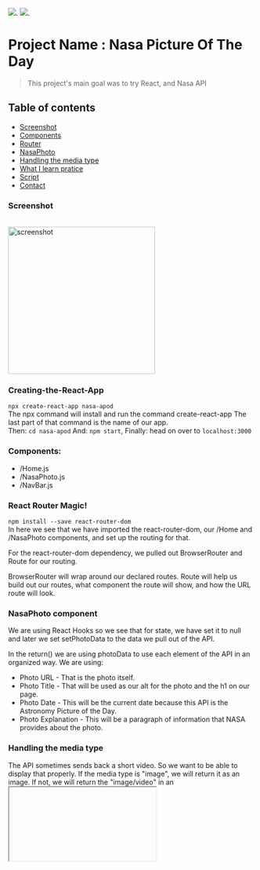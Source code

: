 ![](https://img.shields.io/badge/made%20with-React-blue?logo=react).
![](https://img.shields.io/badge/made%20with-node.js-success?logo=node.js).

# Project Name : Nasa Picture Of The Day
> This project's main goal was to try React, and Nasa API 

## Table of contents
* [Screenshot](#screenshot)
* [Components](#components)
* [Router](#react-router-magic)
* [NasaPhoto](#nasaphoto-component)
* [Handling the media type](#handling-the-media-type)
* [What I learn pratice](#what-i-learn)
* [Script](#available-scripts)
* [Contact](#contact)


### Screenshot
<br>
<img width="300" src="https://user-images.githubusercontent.com/56839789/94368295-9b6b2a80-00e3-11eb-96cb-25d82af6bae5.gif" alt="screenshot">

### Creating-the-React-App
`npx create-react-app nasa-apod`
<br />
The npx command will install and run the command create-react-app
The last part of that command is the name of our app.
<br>
Then: `cd nasa-apod` And: `npm start`, Finally: head on over to `localhost:3000`

### Components:
- /Home.js
- /NasaPhoto.js
- /NavBar.js

### React Router Magic!
`npm install --save react-router-dom`
<br>
In here we see that we have imported the react-router-dom, our /Home and /NasaPhoto components, and set up the routing for that.

For the react-router-dom dependency, we pulled out BrowserRouter and Route for our routing.

BrowserRouter will wrap around our declared routes.
Route will help us build out our routes, what component the route will show, and how the URL route will look.

### NasaPhoto component
We are using React Hooks so we see that for state, we have set it to null and later we set setPhotoData to the data we pull out of the API.

In the return() we are using photoData to use each element of the API in an organized way. We are using:

- Photo URL - That is the photo itself.
- Photo Title - That will be used as our alt for the photo and the h1 on our page.
- Photo Date - This will be the current date because this API is the Astronomy Picture of the Day.
- Photo Explanation - This will be a paragraph of information that NASA provides about the photo.

### Handling the media type
The API sometimes sends back a short video. So we want to be able to display that properly. If the media type is "image", we will return it as an image. If not, we will return the "image/video" in an <iframe />.

### What I learn
- create a React App
- react-router-dom
- set navbar in react
- router
- components
- fetch nasa api
- use .env variable (example fo APIkey)


## Available Scripts

In the project directory, you can run:

### `npm start`

Runs the app in the development mode.<br />
Open [http://localhost:3000](http://localhost:3000) to view it in the browser.

The page will reload if you make edits.<br />
You will also see any lint errors in the console.

### `npm test`

Launches the test runner in the interactive watch mode.<br />
See the section about [running tests](https://facebook.github.io/create-react-app/docs/running-tests) for more information.

### `npm run build`

Builds the app for production to the `build` folder.<br />
It correctly bundles React in production mode and optimizes the build for the best performance.

The build is minified and the filenames include the hashes.<br />
Your app is ready to be deployed!

See the section about [deployment](https://facebook.github.io/create-react-app/docs/deployment) for more information.

### `npm run eject`

**Note: this is a one-way operation. Once you `eject`, you can’t go back!**

If you aren’t satisfied with the build tool and configuration choices, you can `eject` at any time. This command will remove the single build dependency from your project.

Instead, it will copy all the configuration files and the transitive dependencies (webpack, Babel, ESLint, etc) right into your project so you have full control over them. All of the commands except `eject` will still work, but they will point to the copied scripts so you can tweak them. At this point you’re on your own.

You don’t have to ever use `eject`. The curated feature set is suitable for small and middle deployments, and you shouldn’t feel obligated to use this feature. However we understand that this tool wouldn’t be useful if you couldn’t customize it when you are ready for it.

## Status
Project is:  _finished_


## Contact	
- [![LinkedIn][linkedin-shield]][linkedin-url] 	
- revolalex@gmail.com


<!-- MARKDOWN LINKS & IMAGES -->
<!-- https://www.markdownguide.org/basic-syntax/#reference-style-links -->
[linkedin-shield]: https://img.shields.io/badge/-LinkedIn-black.svg?style=flat-square&logo=linkedin&colorB=555
[linkedin-url]: https://www.linkedin.com/in/alexandre-rodrigueza/




